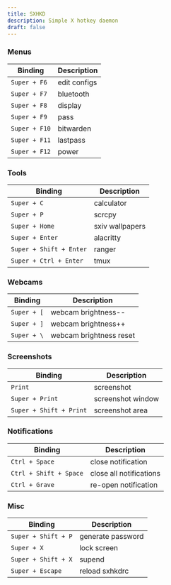 ```yaml
---
title: SXHKD
description: Simple X hotkey daemon
draft: false
---
```

### Menus
Binding | Description
--- | ---
`Super + F6` | edit configs
`Super + F7` | bluetooth
`Super + F8` | display
`Super + F9` | pass
`Super + F10` | bitwarden
`Super + F11` | lastpass
`Super + F12` | power

### Tools
Binding | Description
--- | ---
`Super + C` | calculator
`Super + P` | scrcpy
`Super + Home` | sxiv wallpapers
`Super + Enter` | alacritty
`Super + Shift + Enter` | ranger
`Super + Ctrl + Enter` | tmux

### Webcams
Binding | Description
--- | ---
`Super + [` | webcam brightness--
`Super + ]` | webcam brightness++
`Super + \` | webcam brightness reset

### Screenshots
Binding | Description
--- | ---
`Print` | screenshot
`Super + Print` | screenshot window
`Super + Shift + Print` | screenshot area

### Notifications
Binding | Description
--- | ---
`Ctrl + Space` | close notification
`Ctrl + Shift + Space` | close all notifications
`Ctrl + Grave` | re-open notification

### Misc
Binding | Description
--- | ---
`Super + Shift + P` | generate password
`Super + X` | lock screen
`Super + Shift + X` | supend
`Super + Escape` | reload sxhkdrc
